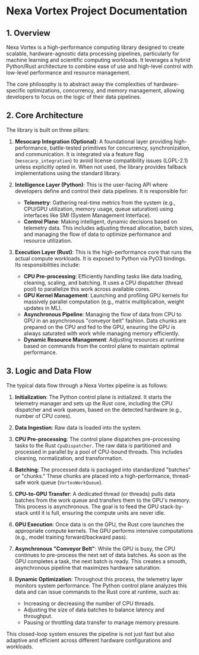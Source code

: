 # Nexa Vortex Project Documentation

## 1. Overview

Nexa Vortex is a high-performance computing library designed to create scalable, hardware-agnostic data processing pipelines, particularly for machine learning and scientific computing workloads. It leverages a hybrid Python/Rust architecture to combine ease of use and high-level control with low-level performance and resource management.

The core philosophy is to abstract away the complexities of hardware-specific optimizations, concurrency, and memory management, allowing developers to focus on the logic of their data pipelines.

## 2. Core Architecture

The library is built on three pillars:

1.  **Mesocarp Integration (Optional)**: A foundational layer providing high-performance, battle-tested primitives for concurrency, synchronization, and communication. It is integrated via a feature flag (`mesocarp_integration`) to avoid license compatibility issues (LGPL-2.1) unless explicitly opted in. When not used, the library provides fallback implementations using the standard library.

2.  **Intelligence Layer (Python)**: This is the user-facing API where developers define and control their data pipelines. It is responsible for:
    *   **Telemetry**: Gathering real-time metrics from the system (e.g., CPU/GPU utilization, memory usage, queue saturation) using interfaces like SMI (System Management Interface).
    *   **Control Plane**: Making intelligent, dynamic decisions based on telemetry data. This includes adjusting thread allocation, batch sizes, and managing the flow of data to optimize performance and resource utilization.

3.  **Execution Layer (Rust)**: This is the high-performance core that runs the actual compute workloads. It is exposed to Python via PyO3 bindings. Its responsibilities include:
    *   **CPU Pre-processing**: Efficiently handling tasks like data loading, cleaning, scaling, and batching. It uses a CPU dispatcher (thread pool) to parallelize this work across available cores.
    *   **GPU Kernel Management**: Launching and profiling GPU kernels for massively parallel computation (e.g., matrix multiplication, weight updates in ML).
    *   **Asynchronous Pipeline**: Managing the flow of data from CPU to GPU in an asynchronous "conveyor belt" fashion. Data chunks are prepared on the CPU and fed to the GPU, ensuring the GPU is always saturated with work while managing memory efficiently.
    *   **Dynamic Resource Management**: Adjusting resources at runtime based on commands from the control plane to maintain optimal performance.

## 3. Logic and Data Flow

The typical data flow through a Nexa Vortex pipeline is as follows:

1.  **Initialization**: The Python control plane is initialized. It starts the telemetry manager and sets up the Rust core, including the CPU dispatcher and work queues, based on the detected hardware (e.g., number of CPU cores).

2.  **Data Ingestion**: Raw data is loaded into the system.

3.  **CPU Pre-processing**: The control plane dispatches pre-processing tasks to the Rust `CpuDispatcher`. The raw data is partitioned and processed in parallel by a pool of CPU-bound threads. This includes cleaning, normalization, and transformation.

4.  **Batching**: The processed data is packaged into standardized "batches" or "chunks." These chunks are placed into a high-performance, thread-safe work queue (`VortexWorkQueue`).

5.  **CPU-to-GPU Transfer**: A dedicated thread (or threads) pulls data batches from the work queue and transfers them to the GPU's memory. This process is asynchronous. The goal is to feed the GPU stack-by-stack until it is full, ensuring the compute units are never idle.

6.  **GPU Execution**: Once data is on the GPU, the Rust core launches the appropriate compute kernels. The GPU performs intensive computations (e.g., model training forward/backward pass).

7.  **Asynchronous "Conveyor Belt"**: While the GPU is busy, the CPU continues to pre-process the next set of data batches. As soon as the GPU completes a task, the next batch is ready. This creates a smooth, asynchronous pipeline that maximizes hardware saturation.

8.  **Dynamic Optimization**: Throughout this process, the telemetry layer monitors system performance. The Python control plane analyzes this data and can issue commands to the Rust core at runtime, such as:
    *   Increasing or decreasing the number of CPU threads.
    *   Adjusting the size of data batches to balance latency and throughput.
    *   Pausing or throttling data transfer to manage memory pressure.

This closed-loop system ensures the pipeline is not just fast but also adaptive and efficient across different hardware configurations and workloads.

